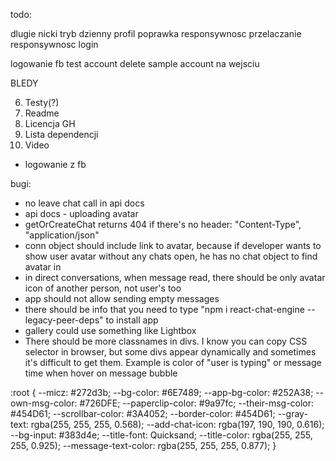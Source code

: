 

todo: 





dlugie nicki
tryb dzienny
profil poprawka
responsywnosc przelaczanie
responsywnosc login

logowanie fb
test account delete 
sample account na wejsciu

BLEDY




6. Testy(?)
1. Readme
7. Licencja GH
8. Lista dependencji
9. Video
- logowanie z fb


bugi:

- no leave chat call in api docs
- api docs - uploading avatar
- getOrCreateChat returns 404 if there's no header: "Content-Type", "application/json"
- conn object should include link to avatar, because if developer wants to show user avatar without any chats open, he has no chat object to find avatar in
- in direct conversations, when message read, there should be only avatar icon of another person, not user's too
- app should not allow sending empty messages
- there should be info that you need to type "npm i react-chat-engine --legacy-peer-deps" to install app
- gallery could use something like Lightbox
- There should  be more classnames in divs. I know you can copy CSS selector in browser, but some divs appear
dynamically and sometimes it's difficult to get them. Example is color of "user is typing" or message time when hover on message bubble


:root {
--micz: #272d3b;
--bg-color: #6E7489;
--app-bg-color: #252A38;
--own-msg-color: #726DFE;
--paperclip-color: #9a97fc;
--their-msg-color: #454D61; 
--scrollbar-color: #3A4052; 
--border-color: #454D61;
--gray-text: rgba(255, 255, 255, 0.568);
--add-chat-icon: rgba(197, 190, 190, 0.616);
--bg-input: #383d4e;
--title-font: Quicksand;
--title-color: rgba(255, 255, 255, 0.925);
--message-text-color: rgba(255, 255, 255, 0.877);
}
